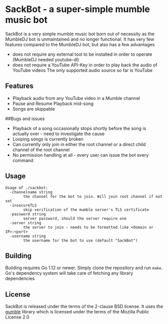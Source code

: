 # SackBot - a super-simple mumble music bot
SackBot is a very simple mumble music bot born out of necessity as the MumbleDJ bot is unmaintained and no longer functional.
It has very few features compared to the MumbleDJ bot, but also has a few advantages
* does not require any external tool to be installed in order to operate (MumbleDJ needed youtube-dl)
* does not require a YouTube API-Key in order to play back the audio of YouTube videos
The only supported audio source so far is YouTube

## Features
* Playback audio from any YouTube video in a Mumble channel
* Pause and Resume Playback mid-song
* Songs are skippable

##Bugs and issues
* Playback of a song occasionally stops shortly before the song is actually over - need to investigate the cause
* Looping songs is currently broken
* Can currently only join in either the root channel or a direct child channel of the root channel
* No permission handling at all - every user can issue the bot every command

## Usage
```
Usage of ./sackbot:
  -channelname string
        the channel for the bot to join. Will join root channel if not set
  -insecureTLS
        skip verification of the mumble server's TLS certificate
  -password string
        server password, should the server require one
  -server string
        the server to join - needs to be formatted like <domain or IP>:<port>
  -username string
        the username for the bot to use (default "SackBot")
```

## Building
Building requires Go 1.12 or newer. Simply clone the repository and run `make`. Go's dependency system will take care of fetching any library dependencies

## License
SackBot is released under the terms of the 2-clause BSD license. It uses the [gumble](https://github.com/layeh/gumble) library which is licensed under the terms of the Mozilla Public License 2.0
